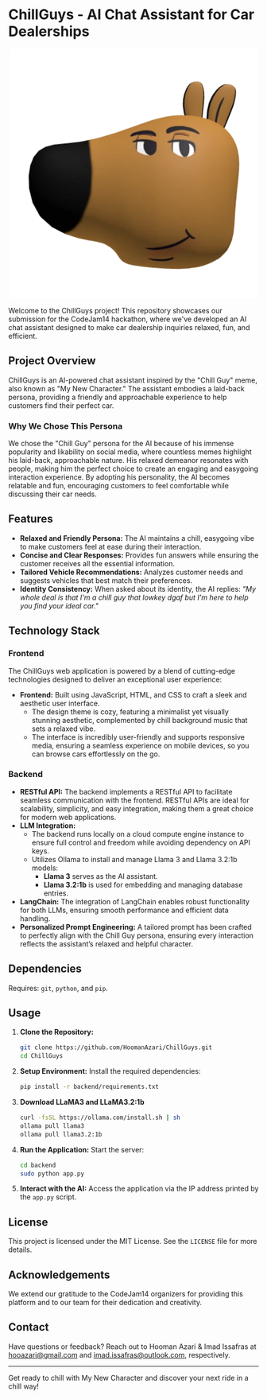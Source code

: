 # ChillGuys - AI Chat Assistant for Car Dealerships
<p align="center">
  <img src="frontend/face-close.webp" alt="ChillGuys Screenshot" width="500">
</p>

Welcome to the ChillGuys project! This repository showcases our submission for the CodeJam14 hackathon, where we've developed an AI chat assistant designed to make car dealership inquiries relaxed, fun, and efficient.

## Project Overview

ChillGuys is an AI-powered chat assistant inspired by the "Chill Guy" meme, also known as "My New Character." The assistant embodies a laid-back persona, providing a friendly and approachable experience to help customers find their perfect car.

### Why We Chose This Persona

We chose the "Chill Guy" persona for the AI because of his immense popularity and likability on social media, where countless memes highlight his laid-back, approachable nature. His relaxed demeanor resonates with people, making him the perfect choice to create an engaging and easygoing interaction experience. By adopting his personality, the AI becomes relatable and fun, encouraging customers to feel comfortable while discussing their car needs.

## Features

- **Relaxed and Friendly Persona:** The AI maintains a chill, easygoing vibe to make customers feel at ease during their interaction.
- **Concise and Clear Responses:** Provides fun answers while ensuring the customer receives all the essential information.
- **Tailored Vehicle Recommendations:** Analyzes customer needs and suggests vehicles that best match their preferences.
- **Identity Consistency:** When asked about its identity, the AI replies: *"My whole deal is that I'm a chill guy that lowkey dgaf but I'm here to help you find your ideal car."*

## Technology Stack

### Frontend

The ChillGuys web application is powered by a blend of cutting-edge technologies designed to deliver an exceptional user experience:

- **Frontend:** Built using JavaScript, HTML, and CSS to craft a sleek and aesthetic user interface. 
  - The design theme is cozy, featuring a minimalist yet visually stunning aesthetic, complemented by chill background music that sets a relaxed vibe.
  - The interface is incredibly user-friendly and supports responsive media, ensuring a seamless experience on mobile devices, so you can browse cars effortlessly on the go.

### Backend

- **RESTful API:** The backend implements a RESTful API to facilitate seamless communication with the frontend. RESTful APIs are ideal for scalability, simplicity, and easy integration, making them a great choice for modern web applications.
- **LLM Integration:** 
  - The backend runs locally on a cloud compute engine instance to ensure full control and freedom while avoiding dependency on API keys.
  - Utilizes Ollama to install and manage Llama 3 and Llama 3.2:1b models:
    - **Llama 3** serves as the AI assistant.
    - **Llama 3.2:1b** is used for embedding and managing database entries.
- **LangChain:** The integration of LangChain enables robust functionality for both LLMs, ensuring smooth performance and efficient data handling.
- **Personalized Prompt Engineering:** A tailored prompt has been crafted to perfectly align with the Chill Guy persona, ensuring every interaction reflects the assistant’s relaxed and helpful character.

## Dependencies
Requires: `git`, `python`, and `pip`.

## Usage

1. **Clone the Repository:**
   ```bash
   git clone https://github.com/HoomanAzari/ChillGuys.git
   cd ChillGuys
   ```

2. **Setup Environment:**
   Install the required dependencies:
   ```bash
   pip install -r backend/requirements.txt
   ```
   
3. **Download LLaMA3 and LLaMA3.2:1b**
   ```bash
   curl -fsSL https://ollama.com/install.sh | sh
   ollama pull llama3
   ollama pull llama3.2:1b
   ```

4. **Run the Application:**
   Start the server:
   ```bash
   cd backend
   sudo python app.py
   ```

6. **Interact with the AI:**
   Access the application via the IP address printed by the `app.py` script.

## License

This project is licensed under the MIT License. See the `LICENSE` file for more details.

## Acknowledgements

We extend our gratitude to the CodeJam14 organizers for providing this platform and to our team for their dedication and creativity.

## Contact

Have questions or feedback? Reach out to Hooman Azari & Imad Issafras at hooazari@gmail.com and imad.issafras@outlook.com, respectively.

---

Get ready to chill with My New Character and discover your next ride in a chill way!
